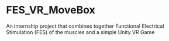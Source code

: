 # FES_VR_MoveBox
An internship project that combines together Functional Electrical Stimulation (FES) of the muscles and a simple Unity VR Game 

